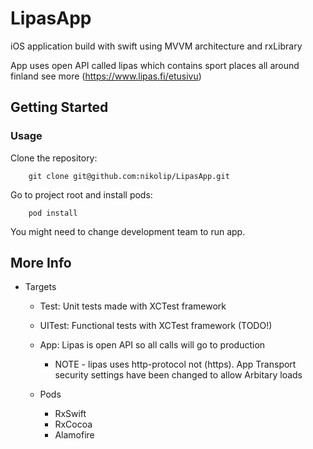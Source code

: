 # LipasApp

iOS application build with swift using MVVM architecture and rxLibrary

App uses open API called lipas which contains sport places all around finland
see more (https://www.lipas.fi/etusivu) 

## Getting Started

### Usage 

Clone the repository: 
```
    git clone git@github.com:nikolip/LipasApp.git
```

Go to project root and install pods:
```
    pod install
```
    
You might need to change development team to run app.


## More Info

 - Targets
    - Test: Unit tests made with XCTest framework
    - UITest: Functional tests with XCTest framework (TODO!)
    - App: Lipas is open API so all calls will go to production
        - NOTE - lipas uses http-protocol not (https). App Transport security settings have been changed to allow Arbitary loads
        
    - Pods
        - RxSwift
        - RxCocoa
        - Alamofire
    
